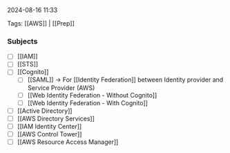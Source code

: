 
2024-08-16 11:33

Tags: [[AWS]] | [[Prep]]

### Subjects

- [ ] [[IAM]]
- [ ] [[STS]]
- [ ] [[Cognito]]
    - [ ] [[SAML]] -> For [[Identity Federation]] between Identity provider and Service Provider (AWS)
    - [ ] [[Web Identity Federation - Without Cognito]]
    - [ ] [[Web Identity Federation - With Cognito]]
    
 - [ ] [[Active Directory]]
 - [ ] [[AWS Directory Services]]
 - [ ] [[IAM Identity Center]]
 - [ ] [[AWS Control Tower]]
 - [ ] [[AWS Resource Access Manager]]
